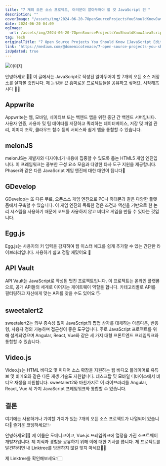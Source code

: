 ```yaml
---
title: "7 개의 오픈 소스 프로젝트, 여러분이 알아두어야 할 것 JavaScript 편 "
description: ""
coverImage: "/assets/img/2024-06-20-7OpenSourceProjectsYouShouldKnowJavaScriptEdition_0.png"
date: 2024-06-20 04:09
ogImage:
  url: /assets/img/2024-06-20-7OpenSourceProjectsYouShouldKnowJavaScriptEdition_0.png
tag: Tech
originalTitle: "7 Open Source Projects You Should Know [JavaScript Edition] ✔️"
link: "https://medium.com/@domenicotenace/7-open-source-projects-you-should-know-javascript-edition-%EF%B8%8F-180833ee9b22"
isUpdated: true
---
```


![이미지](/assets/img/2024-06-20-7OpenSourceProjectsYouShouldKnowJavaScriptEdition_0.png)

안녕하세요 👋🏼
이 글에서는 JavaScript로 작성된 알아두어야 할 7개의 오픈 소스 저장소를 살펴볼 것입니다. 제 눈길을 끈 흥미로운 프로젝트들을 공유하고 싶어요.
시작해봅시다 🤙🏼

## Appwrite

Appwrite는 웹, 모바일, 네이티브 또는 백엔드 앱을 위한 종단 간 백엔드 서버입니다.
사용자 인증, 사용자 및 팀 데이터를 저장하고 쿼리하는 데이터베이스, 저장 및 파일 관리, 이미지 조작, 클라우드 함수 등의 서비스와 쉽게 앱을 통합할 수 있습니다.

<!-- seedividend - 사각형 -->

<ins class="adsbygoogle"
     style="display:block"
     data-ad-client="ca-pub-4877378276818686"
     data-ad-slot="1898504329"
     data-ad-format="auto"
     data-full-width-responsive="true"></ins>

<script>
     (adsbygoogle = window.adsbygoogle || []).push({});
</script>

## melonJS

melonJS는 개발자와 디자이너가 내용에 집중할 수 있도록 돕는 HTML5 게임 엔진입니다.
이 프레임워크는 풍부한 구성 요소 모음과 다양한 타사 도구 지원을 제공합니다.
Phaser와 같은 다른 JavaScript 게임 엔진에 대한 대안이 됩니다🤞

## GDevelop

GDevelop는 또 다른 무료, 오픈소스 게임 엔진으로 PC나 휴대폰과 같은 다양한 플랫폼에서 구축할 수 있습니다.
이 게임 엔진의 독특한 점은 조건과 액션을 기반으로 한 논리 시스템을 사용하기 때문에 코드를 사용하지 않고 비디오 게임을 만들 수 있다는 것입니다.

<!-- seedividend - 사각형 -->

<ins class="adsbygoogle"
     style="display:block"
     data-ad-client="ca-pub-4877378276818686"
     data-ad-slot="1898504329"
     data-ad-format="auto"
     data-full-width-responsive="true"></ins>

<script>
     (adsbygoogle = window.adsbygoogle || []).push({});
</script>

## Egg.js

Egg.js는 사용자의 키 입력을 감지하여 웹 이스터 에그를 쉽게 추가할 수 있는 간단한 라이브러리입니다.
사용하기 쉽고 정말 재밌어요 🤣

## API Vault

API Vault는 JavaScript로 작성된 멋진 프로젝트입니다. 이 프로젝트는 온라인 플랫폼으로, 공개 API들의 세계로 이어지는 게이트웨이 역할을 합니다.
카테고리별로 API를 필터링하고 자신에게 맞는 API를 찾을 수도 있어요 🖐

<!-- seedividend - 사각형 -->

<ins class="adsbygoogle"
     style="display:block"
     data-ad-client="ca-pub-4877378276818686"
     data-ad-slot="1898504329"
     data-ad-format="auto"
     data-full-width-responsive="true"></ins>

<script>
     (adsbygoogle = window.adsbygoogle || []).push({});
</script>

## sweetalert2

sweetalert2는 외부 종속성 없이 JavaScript의 팝업 상자를 대체하는 아름다운, 반응형, 사용자 정의 가능하며 접근성이 좋은 도구입니다. 주로 JavaScript 프로젝트를 위해 설계되었으며 Angular, React, Vue와 같은 세 가지 대형 프론트엔드 프레임워크와 통합할 수 있습니다.

## Video.js

Video.js는 HTML 비디오 및 미디어 소스 확장을 지원하는 웹 비디오 플레이어로 유튜브 및 비메오와 같은 다른 재생 기술도 지원합니다. 데스크탑 및 모바일 디바이스에서 비디오 재생을 지원합니다.
sweetalert2와 마찬가지로 이 라이브러리를 Angular, React, Vue 세 가지 JavaScript 프레임워크와 통합할 수 있습니다.

<!-- seedividend - 사각형 -->

<ins class="adsbygoogle"
     style="display:block"
     data-ad-client="ca-pub-4877378276818686"
     data-ad-slot="1898504329"
     data-ad-format="auto"
     data-full-width-responsive="true"></ins>

<script>
     (adsbygoogle = window.adsbygoogle || []).push({});
</script>

## 결론

여기에는 사용하거나 기여할 가치가 있는 7개의 오픈 소스 프로젝트가 나열되어 있습니다🖖 즐거운 코딩하세요!✨

안녕하세요👋🏻
제 이름은 도메니코이고, Vue.js 프레임워크에 열정을 가진 소프트웨어 개발자입니다. 제 지식과 경험을 공유하기 위해 이에 대한 기사를 씁니다. 제 프로젝트를 발견하려면 내 Linktree를 방문하지 않길 잊지 마세요🫰🏻

제 Linktree를 확인해보세요👇🏻
